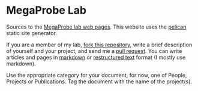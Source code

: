 # MegaProbe Lab

Sources to the
[MegaProbe lab web pages](http://ccom.uprrp.edu/~humberto/megaprobe/). This
website uses the [pelican](http://docs.getpelican.com/) static site generator.

If you are a member of my lab,
[fork this repository](https://help.github.com/articles/fork-a-repo/),
write a brief description of yourself and your project, and send me a
[pull request](https://help.github.com/articles/using-pull-requests/). You
can write articles and pages in
[markdown](http://daringfireball.net/projects/markdown/basics) or
[restructured text](http://docutils.sourceforge.net/docs/user/rst/quickstart.html)
format (I mostly use markdown). 

Use the appropriate category for your document, for now, one of
People, Projects or Publications. Tag the document with the name of
the project(s).
